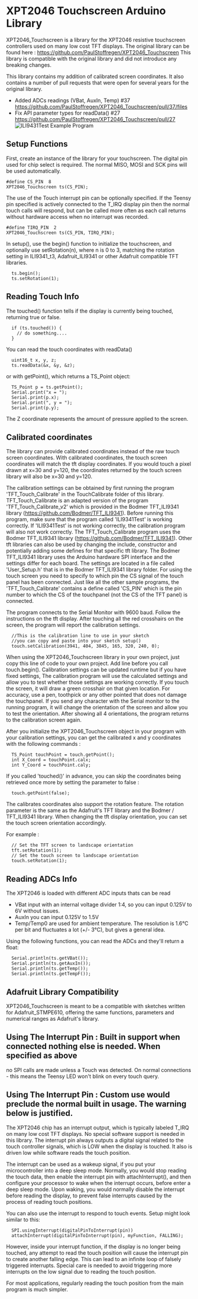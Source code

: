 # XPT2046 Touchscreen Arduino Library

XPT2046_Touchscreen is a library for the XPT2046 resistive touchscreen controllers used on many low cost TFT displays.
The original library can be found here :
https://github.com/PaulStoffregen/XPT2046_Touchscreen
This library is compatible with the original library and did not introduce any breaking changes.

This library contains my addition of calibrated screen coordinates.
It also contains a number of pull requests that were open for several years for the original library.
- Added ADCs readings (VBat, AuxIn, Temp) #37
  https://github.com/PaulStoffregen/XPT2046_Touchscreen/pull/37/files
-  Fix API parameter types for readData() #27
https://github.com/PaulStoffregen/XPT2046_Touchscreen/pull/27
![ILI9431Test Example Program](doc/ILI9431Test.jpg)

## Setup Functions

First, create an instance of the library for your touchscreen.  The digital pin
used for chip select is required.  The normal MISO, MOSI and SCK pins will be
used automatically.

    #define CS_PIN  8
    XPT2046_Touchscreen ts(CS_PIN);

The use of the Touch interrupt pin can be optionally specified. If the Teensy
pin specified is actively connected to the T_IRQ display pin then the normal
touch calls will respond, but can be called more often as each call returns
without hardware access when no interrupt was recorded.

    #define TIRQ_PIN  2
    XPT2046_Touchscreen ts(CS_PIN, TIRQ_PIN);

In setup(), use the begin() function to initialize the touchscreen, and
optionally use setRotation(n), where n is 0 to 3, matching the rotation
setting in ILI9341_t3, Adafruit_ILI9341 or other Adafruit compatible TFT
libraries.

      ts.begin();
      ts.setRotation(1);

## Reading Touch Info

The touched() function tells if the display is currently being touched,
returning true or false.

      if (ts.touched()) {
        // do something....
      }

You can read the touch coordinates with readData()

      uint16_t x, y, z;
      ts.readData(&x, &y, &z);

or with getPoint(), which returns a TS_Point object:

      TS_Point p = ts.getPoint();
      Serial.print("x = ");
      Serial.print(p.x);
      Serial.print(", y = ");
      Serial.print(p.y);

The Z coordinate represents the amount of pressure applied to the screen.

## Calibrated coordinates

The library can provide calibrated coordinates instead of the raw touch screen coordinates.
With calibrated coordinates, the touch screen coordinates will match the tft display coordinates.
If you would touch a pixel drawn at x=30 and y=120,
the coordinates returned by the touch screen library will also be x=30 and y=120.

The calibration settings can be obtained by first running the program 'TFT_Touch_Calibrate'
in the TouchCalibrate folder of this library.
TFT_Touch_Calibrate is an adapted version of the program 'TFT_Touch_Calibrate_v2' which is
provided in the Bodmer TFT_ILI9341 library (https://github.com/Bodmer/TFT_ILI9341).
Before running this program, make sure that the program called 'ILI9341Test' is working correctly.
If 'ILI9341Test' is not working correctly, the calibration program will also not work correctly.
The TFT_Touch_Calibrate program uses the Bodmer TFT_ILI9341 library (https://github.com/Bodmer/TFT_ILI9341).
Other tft libraries can also be used by changing the include, constructor and potentially
adding some defines for that specific tft library.
The Bodmer TFT_ILI9341 library uses the Arduino hardware SPI interface and the settings
differ for each board.
The settings are located in a file called 'User_Setup.h' that is in the Bodmer TFT_ILI9341
library folder.
For using the touch screen you need to specify to which pin the CS signal of the touch panel
has been connected.
Just like all the other sample programs, the 'TFT_Touch_Calibrate' contains a define
called 'CS_PIN' which is the pin number to which the CS of the touchpanel (not the CS of the TFT panel) is connected.

The program connects to the Serial Monitor with 9600 baud.
Follow the instructions on the tft display.
After touching all the red crosshairs on the screen, the program will report the calibration settings.

      //This is the calibration line to use in your sketch
      //you can copy and paste into your sketch setup()
      touch.setCalibration(3941, 404, 3845, 165, 320, 240, 0);

When using the XPT2046_Touchscreen library in your own project,
just copy this line of code to your own project.
Add line before you call touch.begin().
Calibration settings can be updated runtime but if you have fixed settings,
The calibration program will use the calculated settings and allow you to test whether those settings are working correctly.
If you touch the screen, it will draw a green crosshair on that given location.
For accuracy, use a pen, toothpick or any other pointed that does not damage the touchpanel.
If you send any character with the Serial monitor to the running program,
it will change the orientation of the screen and allow you to test the orientation.
After showing all 4 orientations, the program returns to the calibration screen again.

After you initialize the XPT2046_Touchscreen object in your program with your calibration settings,
you can get the calibrated x and y coordinates with the following commands :

      TS_Point touchPoint = touch.getPoint();
      int X_Coord = touchPoint.calx;
      int Y_Coord = touchPoint.caly;

If you called 'touched()' in advance, you can skip the coordinates being retrieved once more by setting the parameter to false :

      touch.getPoint(false);

The calibrates coordinates also support the rotation feature.
The rotation parameter is the same as the Adafruit's TFT library and the Bodmer / TFT_ILI9341 library.
When changing the tft display orientation, you can set the touch screen orientation accordingly.

For example :

      // Set the TFT screen to landscape orientation
      tft.setRotation(1);
      // Set the touch screen to landscape orientation
      touch.setRotation(1);


## Reading ADCs Info

The XPT2046 is loaded with different ADC inputs thats can be read
 - VBat input with an internal voltage divider 1:4, so you can input 0.125V to 6V without issues.
 - AuxIn you can input 0.125V to 1.5V
 - Temp/Temp0 are used for ambient temperature. The resolution is 1.6°C per bit and fluctuates a lot (+/- 3°C), but gives a general idea.

Using the following functions, you can read the ADCs and they'll return a float:

      Serial.println(ts.getVBat());
      Serial.println(ts.getAuxIn());
      Serial.println(ts.getTemp());
      Serial.println(ts.getTempF());

## Adafruit Library Compatibility

XPT2046_Touchscreen is meant to be a compatible with sketches written for Adafruit_STMPE610, offering the same functions, parameters and numerical ranges as Adafruit's library.

## Using The Interrupt Pin : Built in support when connected nothing else is needed. When specified as above
no SPI calls are made unless a Touch was detected.  On normal connections - this means the Teensy LED
won't blink on every touch query.

## Using The Interrupt Pin : Custom use would preclude the normal built in usage. The warning below is justified.

The XPT2046 chip has an interrupt output, which is typically labeled T_IRQ on many low cost TFT displays.  No special software support is needed in this library.  The interrupt pin always outputs a digital signal related to the touch controller signals, which is LOW when the display is touched.  It also is driven low while software reads the touch position.

The interrupt can be used as a wakeup signal, if you put your microcontroller into a deep sleep mode.  Normally, you would stop reading the touch data, then enable the interrupt pin with attachInterrupt(), and then configure your processor to wake when the interrupt occurs, before enter a deep sleep mode.  Upon waking, you would normally disable the interrupt before reading the display, to prevent false interrupts caused by the process of reading touch positions.

You can also use the interrupt to respond to touch events.  Setup might look similar to this:

      SPI.usingInterrupt(digitalPinToInterrupt(pin))
      attachInterrupt(digitalPinToInterrupt(pin), myFunction, FALLING);

However, inside your interrupt function, if the display is no longer being touched, any attempt to read the touch position will cause the interrupt pin to create another falling edge.  This can lead to an infinite loop of falsely triggered interrupts.  Special care is needed to avoid triggering more interrupts on the low signal due to reading the touch position.

For most applications, regularly reading the touch position from the main program is much simpler.
